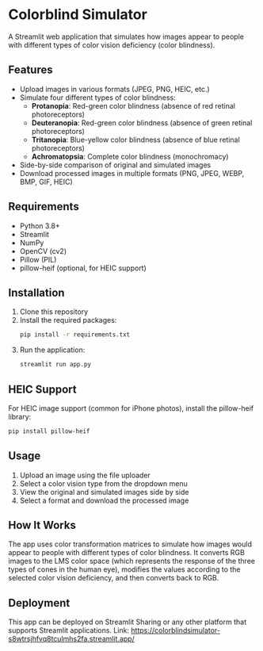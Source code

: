 # Colorblind Simulator

A Streamlit web application that simulates how images appear to people with different types of color vision deficiency (color blindness).

## Features

- Upload images in various formats (JPEG, PNG, HEIC, etc.)
- Simulate four different types of color blindness:
  - **Protanopia**: Red-green color blindness (absence of red retinal photoreceptors)
  - **Deuteranopia**: Red-green color blindness (absence of green retinal photoreceptors)
  - **Tritanopia**: Blue-yellow color blindness (absence of blue retinal photoreceptors)
  - **Achromatopsia**: Complete color blindness (monochromacy)
- Side-by-side comparison of original and simulated images
- Download processed images in multiple formats (PNG, JPEG, WEBP, BMP, GIF, HEIC)

## Requirements

- Python 3.8+
- Streamlit
- NumPy
- OpenCV (cv2)
- Pillow (PIL)
- pillow-heif (optional, for HEIC support)

## Installation

1. Clone this repository
2. Install the required packages:
   ```bash
   pip install -r requirements.txt
   ```
3. Run the application:
   ```bash
   streamlit run app.py
   ```

## HEIC Support

For HEIC image support (common for iPhone photos), install the pillow-heif library:
```bash
pip install pillow-heif
```

## Usage

1. Upload an image using the file uploader
2. Select a color vision type from the dropdown menu
3. View the original and simulated images side by side
4. Select a format and download the processed image

## How It Works

The app uses color transformation matrices to simulate how images would appear to people with different types of color blindness. It converts RGB images to the LMS color space (which represents the response of the three types of cones in the human eye), modifies the values according to the selected color vision deficiency, and then converts back to RGB.

## Deployment

This app can be deployed on Streamlit Sharing or any other platform that supports Streamlit applications.
Link: https://colorblindsimulator-s8wtrsjhfvq8tculmhs2fa.streamlit.app/
